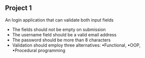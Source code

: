 <h2>Project 1</h2>
<p>An login application that can validate both input fields</p> 
<ul>
  <li>The fields should not be empty on submission</li>
  <li>The username field should be a valid email address</li> 
  <li>The password should be more than 8 characters</li> 
  <li>Validation should employ three alternatives: •Functional, •OOP, •Procedural programming</li>
</ul>
